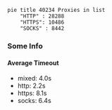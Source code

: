 
```mermaid
pie title 40234 Proxies in list
    "HTTP" : 28288
    "HTTPS": 10486
    "SOCKS" : 8442
```

### Some Info
#### Average Timeout

- mixed: 4.0s
- http: 2.2s
- https: 8.1s
- socks: 6.4s